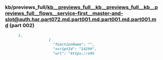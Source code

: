 ### kb/previews_full/kb__previews_full__kb__previews_full__kb__previews_full__flows__service-first__master-and-slot@auth.har.part072.md.part001.md.part001.md.part001.md (part 002)

```md
      },
                    {
                      "functionName": "",
                      "scriptId": "14294",
                      "url": "https://n95
```

```
